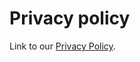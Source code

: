 # Privacy policy

Link to our [Privacy Policy](<https://hackolade.com/privacy.html> "target=\"\_blank\"").
